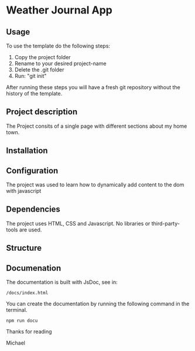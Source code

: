 # Weather Journal App

## Usage

To use the template do the following steps:

1. Copy the project folder
2. Rename to your desired project-name
3. Delete the .git folder
4. Run: "git init"

After running these steps you will have a fresh git repository without the history of the template.

## Project description

The Project consits of a single page with different sections about my home town.

## Installation

## Configuration

The project was used to learn how to dynamically add content to the dom with javascript

## Dependencies

The project uses HTML, CSS and Javascript.
No libraries or third-party-tools are used.

## Structure

## Documenation

The documentation is built with JsDoc, see in:

    /docs/index.html

You can create the documentation by running the following command in the terminal.

    npm run docu

Thanks for reading

Michael
